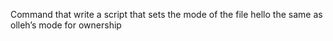 Command that write a script that sets the mode of the file hello the same as olleh’s mode for ownership
